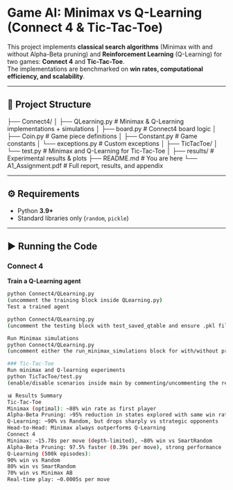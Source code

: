 # Game AI: Minimax vs Q-Learning (Connect 4 & Tic-Tac-Toe)

This project implements **classical search algorithms** (Minimax with and without Alpha-Beta pruning) and **Reinforcement Learning** (Q-Learning) for two games: **Connect 4** and **Tic-Tac-Toe**.  
The implementations are benchmarked on **win rates, computational efficiency, and scalability**.

---

## 📂 Project Structure
├── Connect4/
│   ├── QLearning.py         # Minimax & Q-Learning implementations + simulations
│   ├── board.py             # Connect4 board logic
│   ├── Coin.py              # Game piece definitions
│   ├── Constant.py          # Game constants
│   └── exceptions.py        # Custom exceptions
│
├── TicTacToe/
│   └── test.py              # Minimax and Q-Learning for Tic-Tac-Toe
│
├── results/                 # Experimental results & plots
├── README.md                # You are here
└── A1_Assignment.pdf        # Full report, results, and appendix

---

## ⚙️ Requirements

- Python **3.9+**
- Standard libraries only (`random`, `pickle`)

---

## ▶️ Running the Code

### Connect 4

**Train a Q-Learning agent**
```bash
python Connect4/QLearning.py
(uncomment the training block inside QLearning.py)
Test a trained agent

python Connect4/QLearning.py
(uncomment the testing block with test_saved_qtable and ensure .pkl file exists)

Run Minimax simulations
python Connect4/QLearning.py
(uncomment either the run_minimax_simulations block for with/without pruning)

### Tic-Tac-Toe
Run minimax and Q-learning experiments
python TicTacToe/test.py
(enable/disable scenarios inside main by commenting/uncommenting the relevant blocks)

📊 Results Summary
Tic-Tac-Toe
Minimax (optimal): ~88% win rate as first player
Alpha-Beta Pruning: >95% reduction in states explored with same win rate
Q-Learning: ~90% vs Random, but drops sharply vs strategic opponents
Head-to-Head: Minimax always outperforms Q-Learning
Connect 4
Minimax: ~15.78s per move (depth-limited), ~80% win vs SmartRandom
Alpha-Beta Pruning: 97.5% faster (0.39s per move), strong performance
Q-Learning (500k episodes):
90% win vs Random
80% win vs SmartRandom
70% win vs Minimax AB
Real-time play: ~0.0005s per move
